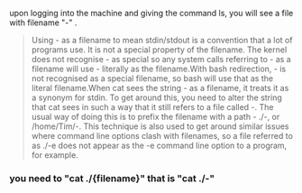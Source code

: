 upon logging into the machine and giving the command ls, you will see a file with filename "-" .


> Using - as a filename to mean stdin/stdout is a convention that a lot of programs use. It is not a special property of the filename. The kernel does not recognise - as special so any system calls referring to - as a filename will use - literally as the filename.With bash redirection, - is not recognised as a special filename, so bash will use that as the literal filename.When cat sees the string - as a filename, it treats it as a synonym for stdin. To get around this, you need to alter the string that cat sees in such a way that it still refers to a file called -. The usual way of doing this is to prefix the filename with a path - ./-, or /home/Tim/-. This technique is also used to get around similar issues where command line options clash with filenames, so a file referred to as ./-e does not appear as the -e command line option to a program, for example.

### you need to "cat ./{filename}" that is "cat ./-"

